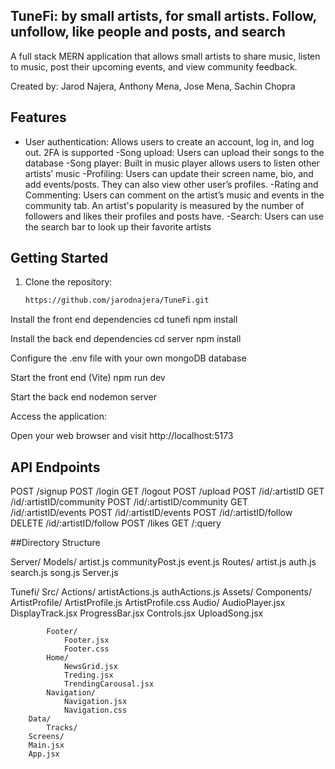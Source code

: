 ## TuneFi: by small artists, for small artists. Follow, unfollow, like people and posts, and search

A full stack MERN application that allows small artists to share music, listen to music, post their upcoming events, and view community feedback.

Created by: Jarod Najera, Anthony Mena, Jose Mena, Sachin Chopra

## Features

- User authentication: Allows users to create an account, log in, and log out. 2FA is supported
-Song upload: Users can upload their songs to the database
-Song player: Built in music player allows users to listen other artists’ music
-Profiling: Users can update their screen name, bio, and add events/posts. They can also view other user’s profiles.
-Rating and Commenting: Users can comment on the artist’s music and events in the community tab. An artist's popularity is measured by the number of followers and likes their profiles and posts have.
-Search: Users can use the search bar to look up their favorite artists

## Getting Started

1. Clone the repository:

   ```bash
   https://github.com/jarodnajera/TuneFi.git
Install the front end dependencies
cd tunefi
npm install

Install the back end dependencies
cd server
npm install

Configure the .env file with your own mongoDB database

Start the front end (Vite)
npm run dev

Start the back end 
nodemon server 

Access the application:

Open your web browser and visit http://localhost:5173
## API Endpoints

POST /signup
POST /login
GET /logout
POST /upload
POST /id/:artistID
GET /id/:artistID/community
POST /id/:artistID/community
GET /id/:artistID/events
POST /id/:artistID/events
POST /id/:artistID/follow
DELETE /id/:artistID/follow
POST /likes
GET /:query

##Directory Structure


Server/
	Models/
		artist.js
		communityPost.js
		event.js
	Routes/
		artist.js
		auth.js
		search.js
		song.js
	Server.js

Tunefi/
	Src/
		Actions/
			artistActions.js
			authActions.js
		Assets/
		Components/
			ArtistProfile/
				ArtistProfile.js
				ArtistProfile.css
			Audio/
				AudioPlayer.jsx
				DisplayTrack.jsx
				ProgressBar.jsx
				Controls.jsx
				UploadSong.jsx

			Footer/
				Footer.jsx
				Footer.css
			Home/
				NewsGrid.jsx
				Treding.jsx
				TrendingCarousal.jsx
			Navigation/
				Navigation.jsx
				Navigation.css
		Data/
			Tracks/
		Screens/
		Main.jsx
		App.jsx
